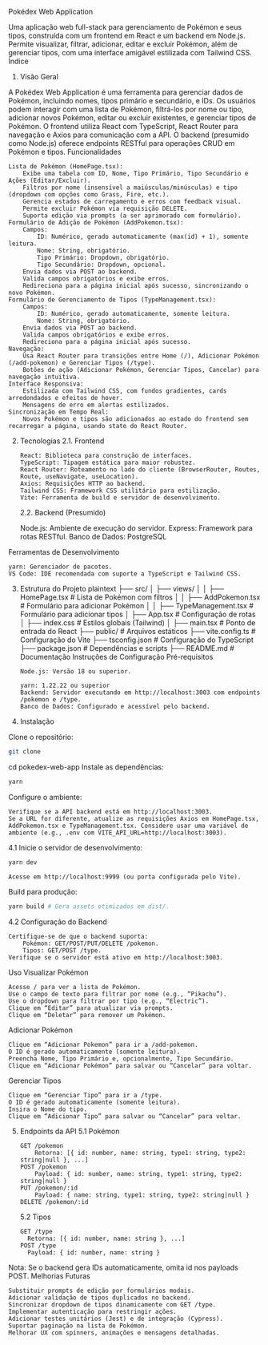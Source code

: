 Pokédex Web Application

Uma aplicação web full-stack para gerenciamento de Pokémon e seus tipos, construída com um frontend em React e um backend em Node.js. Permite visualizar, filtrar, adicionar, editar e excluir Pokémon, além de gerenciar tipos, com uma interface amigável estilizada com Tailwind CSS.
Índice

1. Visão Geral

A Pokédex Web Application é uma ferramenta para gerenciar dados de Pokémon, incluindo nomes, tipos primário e secundário, e IDs. Os usuários podem interagir com uma lista de Pokémon, filtrá-los por nome ou tipo, adicionar novos Pokémon, editar ou excluir existentes, e gerenciar tipos de Pokémon. O frontend utiliza React com TypeScript, React Router para navegação e Axios para comunicação com a API. O backend (presumido como Node.js) oferece endpoints RESTful para operações CRUD em Pokémon e tipos.
Funcionalidades

    Lista de Pokémon (HomePage.tsx):
        Exibe uma tabela com ID, Nome, Tipo Primário, Tipo Secundário e Ações (Editar/Excluir).
        Filtros por nome (insensível a maiúsculas/minúsculas) e tipo (dropdown com opções como Grass, Fire, etc.).
        Gerencia estados de carregamento e erros com feedback visual.
        Permite excluir Pokémon via requisição DELETE.
        Suporta edição via prompts (a ser aprimorado com formulário).
    Formulário de Adição de Pokémon (AddPokemon.tsx):
        Campos:
            ID: Numérico, gerado automaticamente (max(id) + 1), somente leitura.
            Nome: String, obrigatório.
            Tipo Primário: Dropdown, obrigatório.
            Tipo Secundário: Dropdown, opcional.
        Envia dados via POST ao backend.
        Valida campos obrigatórios e exibe erros.
        Redireciona para a página inicial após sucesso, sincronizando o novo Pokémon.
    Formulário de Gerenciamento de Tipos (TypeManagement.tsx):
        Campos:
            ID: Numérico, gerado automaticamente, somente leitura.
            Nome: String, obrigatório.
        Envia dados via POST ao backend.
        Valida campos obrigatórios e exibe erros.
        Redireciona para a página inicial após sucesso.
    Navegação:
        Usa React Router para transições entre Home (/), Adicionar Pokémon (/add-pokemon) e Gerenciar Tipos (/type).
        Botões de ação (Adicionar Pokémon, Gerenciar Tipos, Cancelar) para navegação intuitiva.
    Interface Responsiva:
        Estilizada com Tailwind CSS, com fundos gradientes, cards arredondados e efeitos de hover.
        Mensagens de erro em alertas estilizados.
    Sincronização em Tempo Real:
        Novos Pokémon e tipos são adicionados ao estado do frontend sem recarregar a página, usando state do React Router.

2.  Tecnologias
    2.1. Frontend

        React: Biblioteca para construção de interfaces.
        TypeScript: Tipagem estática para maior robustez.
        React Router: Roteamento no lado do cliente (BrowserRouter, Routes, Route, useNavigate, useLocation).
        Axios: Requisições HTTP ao backend.
        Tailwind CSS: Framework CSS utilitário para estilização.
        Vite: Ferramenta de build e servidor de desenvolvimento.

    2.2. Backend (Presumido)

    Node.js: Ambiente de execução do servidor.
    Express: Framework para rotas RESTful.
    Banco de Dados: PostgreSQL

Ferramentas de Desenvolvimento

    yarn: Gerenciador de pacotes.
    VS Code: IDE recomendada com suporte a TypeScript e Tailwind CSS.

3.  Estrutura do Projeto
    plaintext
    ├── src/
    │ ├── views/
    │ │ ├── HomePage.tsx # Lista de Pokémon com filtros
    │ │ ├── AddPokemon.tsx # Formulário para adicionar Pokémon
    │ │ ├── TypeManagement.tsx # Formulário para adicionar tipos
    │ ├── App.tsx # Configuração de rotas
    │ ├── index.css # Estilos globais (Tailwind)
    │ ├── main.tsx # Ponto de entrada do React
    ├── public/ # Arquivos estáticos
    ├── vite.config.ts # Configuração do Vite
    ├── tsconfig.json # Configuração do TypeScript
    ├── package.json # Dependências e scripts
    ├── README.md # Documentação
    Instruções de Configuração
    Pré-requisitos

        Node.js: Versão 18 ou superior.

        yarn: 1.22.22 ou superior
        Backend: Servidor executando em http://localhost:3003 com endpoints /pokemon e /type.
        Banco de Dados: Configurado e acessível pelo backend.

4.  Instalação

Clone o repositório:

```bash
git clone
```

cd pokedex-web-app
Instale as dependências:

```bash
yarn
```

Configure o ambiente:

    Verifique se a API backend está em http://localhost:3003.
    Se a URL for diferente, atualize as requisições Axios em HomePage.tsx, AddPokemon.tsx e TypeManagement.tsx. Considere usar uma variável de ambiente (e.g., .env com VITE_API_URL=http://localhost:3003).

4.1 Inicie o servidor de desenvolvimento:

```bash
yarn dev
```

    Acesse em http://localhost:9999 (ou porta configurada pelo Vite).

Build para produção:

```bash
yarn build # Gera assets otimizados em dist/.
```

4.2 Configuração do Backend

    Certifique-se de que o backend suporta:
        Pokémon: GET/POST/PUT/DELETE /pokemon.
        Tipos: GET/POST /type.
    Verifique se o servidor está ativo em http://localhost:3003.

Uso
Visualizar Pokémon

    Acesse / para ver a lista de Pokémon.
    Use o campo de texto para filtrar por nome (e.g., “Pikachu”).
    Use o dropdown para filtrar por tipo (e.g., “Electric”).
    Clique em “Editar” para atualizar via prompts.
    Clique em “Deletar” para remover um Pokémon.

Adicionar Pokémon

    Clique em “Adicionar Pokemon” para ir a /add-pokemon.
    O ID é gerado automaticamente (somente leitura).
    Preencha Nome, Tipo Primário e, opcionalmente, Tipo Secundário.
    Clique em “Adicionar Pokémon” para salvar ou “Cancelar” para voltar.

Gerenciar Tipos

    Clique em “Gerenciar Tipo” para ir a /type.
    O ID é gerado automaticamente (somente leitura).
    Insira o Nome do tipo.
    Clique em “Adicionar Tipo” para salvar ou “Cancelar” para voltar.

5.  Endpoints da API
    5.1 Pokémon

        GET /pokemon
            Retorna: [{ id: number, name: string, type1: string, type2: string|null }, ...]
        POST /pokemon
            Payload: { id: number, name: string, type1: string, type2: string|null }
        PUT /pokemon/:id
            Payload: { name: string, type1: string, type2: string|null }
        DELETE /pokemon/:id

    5.2 Tipos

        GET /type
          Retorna: [{ id: number, name: string }, ...]
        POST /type
          Payload: { id: number, name: string }

Nota: Se o backend gera IDs automaticamente, omita id nos payloads POST.
Melhorias Futuras

    Substituir prompts de edição por formulários modais.
    Adicionar validação de tipos duplicados no backend.
    Sincronizar dropdown de tipos dinamicamente com GET /type.
    Implementar autenticação para restringir ações.
    Adicionar testes unitários (Jest) e de integração (Cypress).
    Suportar paginação na lista de Pokémon.
    Melhorar UX com spinners, animações e mensagens detalhadas.
